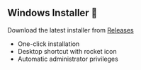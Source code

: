 ## Windows Installer 🚀
Download the latest installer from [Releases](link-to-releases)
- One-click installation
- Desktop shortcut with rocket icon
- Automatic administrator privileges